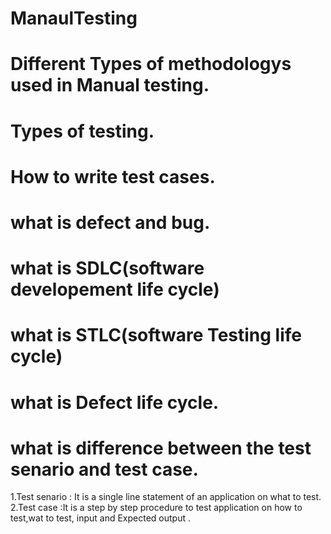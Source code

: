 # ManaulTesting
# Different Types of methodologys used in Manual testing.
# Types of testing.
# How to write test cases.
# what is defect and bug.
# what is SDLC(software developement life cycle)
# what is STLC(software Testing life cycle)
# what is Defect life cycle.
# what is difference between the test senario and test case.
 1.Test senario : It is a single line statement of an application on what to test.
 2.Test case :It is a step by step  procedure to test application on how to test,wat to test, input and Expected output .
 

